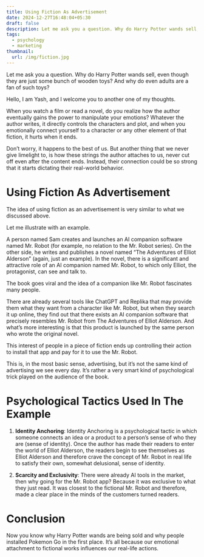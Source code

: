 ```yaml
---
title: Using Fiction As Advertisement
date: 2024-12-27T16:48:04+05:30
draft: false
description: Let me ask you a question. Why do Harry Potter wands sell, even though they are just some bunch of wooden toys? And why do even adults are a fan of such toys?
tags:
  - psychology
  - marketing
thumbnail: 
  url: /img/fiction.jpg
---
```

Let me ask you a question. Why do Harry Potter wands sell, even though they are just some bunch of wooden toys? And why do even adults are a fan of such toys?

Hello, I am Yash, and I welcome you to another one of my thoughts.

When you watch a film or read a novel, do you realize how the author eventually gains the power to manipulate your emotions? Whatever the author writes, it directly controls the characters and plot, and when you emotionally connect yourself to a character or any other element of that fiction, it hurts when it ends.

Don’t worry, it happens to the best of us. But another thing that we never give limelight to, is how these strings the author attaches to us, never cut off even after the content ends. Instead, their connection could be so strong that it starts dictating their real-world behavior.

# Using Fiction As Advertisement

The idea of using fiction as an advertisement is very similar to what we discussed above.

Let me illustrate with an example.

A person named Sam creates and launches an AI companion software named Mr. Robot (for example, no relation to the Mr. Robot series). On the other side, he writes and publishes a novel named “The Adventures of Elliot Alderson” (again, just an example). In the novel, there is a significant and attractive role of an AI companion named Mr. Robot, to which only Elliot, the protagonist, can see and talk to.

The book goes viral and the idea of a companion like Mr. Robot fascinates many people.

There are already several tools like ChatGPT and Replika that may provide them what they want from a character like Mr. Robot, but when they search it up online, they find out that there exists an AI companion software that precisely resembles Mr. Robot from The Adventures of Elliot Alderson. And what’s more interesting is that this product is launched by the same person who wrote the original novel.

This interest of people in a piece of fiction ends up controlling their action to install that app and pay for it to use the Mr. Robot.

This is, in the most basic sense, advertising, but it’s not the same kind of advertising we see every day. It’s rather a very smart kind of psychological trick played on the audience of the book.

# Psychological Tactics Used In The Example

1. **Identity Anchoring**: Identity Anchoring is a psychological tactic in which someone connects an idea or a product to a person’s sense of who they are (sense of identity). Once the author has made their readers to enter the world of Elliot Alderson, the readers begin to see themselves as Elliot Alderson and therefore crave the concept of Mr. Robot in real life to satisfy their own, somewhat delusional, sense of identity.

2. **Scarcity and Exclusivity**: There were already AI tools in the market, then why going for the Mr. Robot app? Because it was exclusive to what they just read. It was closest to the fictional Mr. Robot and therefore, made a clear place in the minds of the customers turned readers.

# Conclusion

Now you know why Harry Potter wands are being sold and why people installed Pokemon Go in the first place. It’s all because our emotional attachment to fictional works influences our real-life actions.